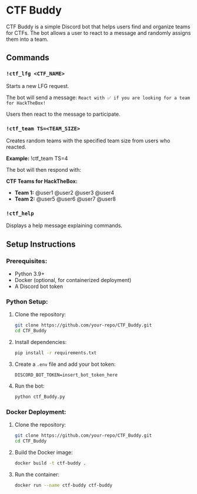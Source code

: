 # CTF Buddy

CTF Buddy is a simple Discord bot that helps users find and organize teams for CTFs. The bot allows a user to react to a message and randomly assigns them into a team.

## Commands

### `!ctf_lfg <CTF_NAME>`
Starts a new LFG request.

The bot will send a message:
 ```React with ✅ if you are looking for a team for HackTheBox! ```

Users then react to the message to participate.

### `!ctf_team TS=<TEAM_SIZE>`
Creates random teams with the specified team size from users who reacted.

**Example:**
!ctf_team TS=4


The bot will then respond with:

**CTF Teams for HackTheBox:**

- **Team 1:** @user1 @user2 @user3 @user4
- **Team 2:** @user5 @user6 @user7 @user8

### `!ctf_help`
Displays a help message explaining commands.


## Setup Instructions

### Prerequisites:
- Python 3.9+
- Docker (optional, for containerized deployment)
- A Discord bot token

### Python Setup:

1. Clone the repository:
    ```bash
    git clone https://github.com/your-repo/CTF_Buddy.git
    cd CTF_Buddy
    ```

2. Install dependencies:
    ```bash
    pip install -r requirements.txt
    ```

3. Create a `.env` file and add your bot token:
    ```env
    DISCORD_BOT_TOKEN=insert_bot_token_here
    ```

4. Run the bot:
    ```bash
    python ctf_Buddy.py
    ```

### Docker Deployment:

1. Clone the repository:
    ```bash
    git clone https://github.com/your-repo/CTF_Buddy.git
    cd CTF_Buddy
    ```

2. Build the Docker image:
    ```bash
    docker build -t ctf-buddy .
    ```

3. Run the container:
    ```bash
    docker run --name ctf-buddy ctf-buddy
    ```
